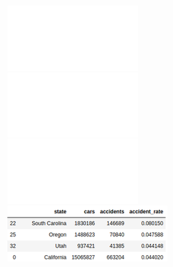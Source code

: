 ![alt text](images/choro_map.html "Choropleth Map of Car Accidents by State")
![alt text](images/choro_rates.html "Choropleth Map of Car Accidents per Car by State")
![alt text](images/heat_sc.html "Heat Map of Car Accidents in South Carolina")
![alt text](images/image.png "Car Accident Rates by State (Top 4)")
